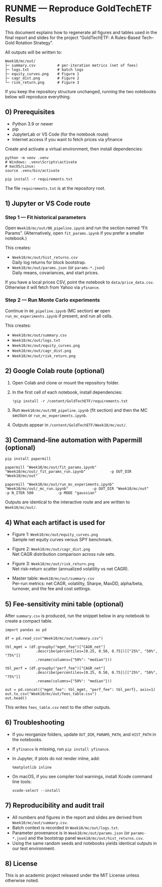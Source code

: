 # RUNME — Reproduce GoldTechETF Results

This document explains how to regenerate all figures and tables used in the final report and slides for the project “GoldTechETF: A Rules-Based Tech–Gold Rotation Strategy”.

All outputs will be written to:

```
Week10/mc/out/
├─ summary.csv          # per-iteration metrics (net of fees)
├─ logs.txt             # batch logs
├─ equity_curves.png    # Figure 1
├─ cagr_dist.png        # Figure 2
└─ risk_return.png      # Figure 3
```

If you keep the repository structure unchanged, running the two notebooks below will reproduce everything.

## 0) Prerequisites

- Python 3.9 or newer
- pip
- JupyterLab or VS Code (for the notebook route)
- Internet access if you want to fetch prices via yfinance

Create and activate a virtual environment, then install dependencies:

```
python -m venv .venv
# Windows: .venv\Scripts\activate
# macOS/Linux:
source .venv/bin/activate

pip install -r requirements.txt
```

The file `requirements.txt` is at the repository root.

## 1) Jupyter or VS Code route

### Step 1 — Fit historical parameters

Open `Week10/mc/out/00_pipeline.ipynb` and run the section named “Fit Params”.
(Alternatively, open `fit_params.ipynb` if you prefer a smaller notebook.)

This creates:

- `Week10/mc/out/hist_returns.csv`  
  Daily log returns for block bootstrap.
- `Week10/mc/out/params.json` (or `params-*.json`)  
  Daily means, covariances, and start prices.

If you have a local prices CSV, point the notebook to `data/price_data.csv`.  
Otherwise it will fetch from Yahoo via `yfinance`.

### Step 2 — Run Monte Carlo experiments

Continue in `00_pipeline.ipynb` (MC section) **or** open `run_mc_experiments.ipynb` if present, and run all cells.

This creates:

- `Week10/mc/out/summary.csv`
- `Week10/mc/out/logs.txt`
- `Week10/mc/out/equity_curves.png`
- `Week10/mc/out/cagr_dist.png`
- `Week10/mc/out/risk_return.png`

## 2) Google Colab route (optional)

1. Open Colab and clone or mount the repository folder.
2. In the first cell of each notebook, install dependencies:

   ```
   !pip install -r /content/GoldTechETF/requirements.txt
   ```

3. Run `Week10/mc/out/00_pipeline.ipynb` (fit section) and then the MC section or `run_mc_experiments.ipynb`.
4. Outputs appear in `/content/GoldTechETF/Week10/mc/out/`.

## 3) Command-line automation with Papermill (optional)

```
pip install papermill

papermill "Week10/mc/out/fit_params.ipynb"           "Week10/mc/out/_fit_params_run.ipynb"           -p OUT_DIR "Week10/mc/out"

papermill "Week10/mc/out/run_mc_experiments.ipynb"           "Week10/mc/out/_mc_run.ipynb"           -p OUT_DIR "Week10/mc/out"           -p N_ITER 500           -p MODE "gaussian"
```

Outputs are identical to the interactive route and are written to `Week10/mc/out/`.

## 4) What each artifact is used for

- Figure 1: `Week10/mc/out/equity_curves.png`  
  Sample net equity curves versus SPY benchmark.

- Figure 2: `Week10/mc/out/cagr_dist.png`  
  Net CAGR distribution comparison across rule sets.

- Figure 3: `Week10/mc/out/risk_return.png`  
  Net risk–return scatter (annualized volatility vs net CAGR).

- Master table: `Week10/mc/out/summary.csv`  
  Per-run metrics: net CAGR, volatility, Sharpe, MaxDD, alpha/beta, turnover, and the fee and cost settings.

## 5) Fee-sensitivity mini table (optional)

After `summary.csv` is produced, run the snippet below in any notebook to create a compact table.

```
import pandas as pd

df = pd.read_csv("Week10/mc/out/summary.csv")

tbl_mgmt = (df.groupby("mgmt_fee")["CAGR_net"]
              .describe(percentiles=[0.25, 0.50, 0.75])[["25%", "50%", "75%"]]
              .rename(columns={"50%": "median"}))

tbl_perf = (df.groupby("perf_fee")["CAGR_net"]
              .describe(percentiles=[0.25, 0.50, 0.75])[["25%", "50%", "75%"]]
              .rename(columns={"50%": "median"}))

out = pd.concat({"mgmt_fee": tbl_mgmt, "perf_fee": tbl_perf}, axis=1)
out.to_csv("Week10/mc/out/fees_table.csv")
out.head()
```

This writes `fees_table.csv` next to the other outputs.

## 6) Troubleshooting

- If you reorganize folders, update `OUT_DIR`, `PARAMS_PATH`, and `HIST_PATH` in the notebooks.
- If `yfinance` is missing, run `pip install yfinance`.
- In Jupyter, if plots do not render inline, add:

  ```
  %matplotlib inline
  ```

- On macOS, if you see compiler tool warnings, install Xcode command line tools:

  ```
  xcode-select --install
  ```

## 7) Reproducibility and audit trail

- All numbers and figures in the report and slides are derived from `Week10/mc/out/summary.csv`.  
- Batch context is recorded in `Week10/mc/out/logs.txt`.  
- Parameter provenance is in `Week10/mc/out/params.json` (or `params-*.json`) and the bootstrap panel `Week10/mc/out/hist_returns.csv`.  
- Using the same random seeds and notebooks yields identical outputs in our test environment.

## 8) License

This is an academic project released under the MIT License unless otherwise noted.
